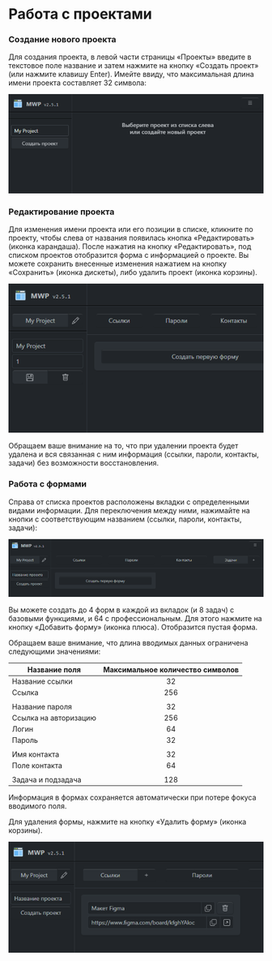 # Работа с проектами

### Создание нового проекта
Для создания проекта, в левой части страницы «Проекты» введите в текстовое поле название и затем нажмите на кнопку «Создать проект» (или нажмите клавишу Enter). Имейте ввиду, что максимальная длина имени проекта составляет 32 символа:

![Создание проекта](./images/project_create.png)


### Редактирование проекта
Для изменения имени проекта или его позиции в списке, кликните по проекту, чтобы слева от названия появилась кнопка «Редактировать» (иконка карандаша). После нажатия на кнопку «Редактировать», под списком проектов отобразится форма с информацией о проекте. Вы можете сохранить внесенные изменения нажатием на кнопку «Сохранить» (иконка дискеты), либо удалить проект (иконка корзины).

![Редактирование проекта](./images/project_edit.png)

Обращаем ваше внимание на то, что при удалении проекта будет удалена и вся связанная с ним информация (ссылки, пароли, контакты, задачи) без возможности восстановления.

### Работа с формами
Справа от списка проектов расположены вкладки с определенными видами информации. Для переключения между ними, нажимайте на кнопки с соответствующим названием (ссылки, пароли, контакты, задачи):

![Вкладки](./images/tab_buttons.png)


Вы можете создать до 4 форм в каждой из вкладок (и 8 задач) с базовыми функциями, и 64 с профессиональным. Для этого нажмите на кнопку «Добавить форму» (иконка плюса). Отобразится пустая форма.

Обращаем ваше внимание, что длина вводимых данных ограничена следующими значениями:

|Название поля|Максимальное количество символов|
|--- |:---:|
|Название ссылки|32|
|Ссылка|256|
|||
|Название пароля|32|
|Ссылка на авторизацию|256|
|Логин|64|
|Пароль|32|
|||
|Имя контакта|32|
|Поле контакта|64|
|||
|Задача и подзадача|128|

Информация в формах сохраняется автоматически при потере фокуса вводимого поля.

Для удаления формы, нажмите на кнопку «Удалить форму» (иконка корзины). 

![Удаление формы](./images/form_edit.png)
